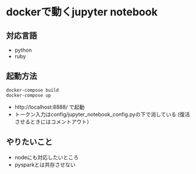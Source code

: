 # dockerで動くjupyter notebook

## 対応言語

- python
- ruby

## 起動方法

```
docker-compose build
docker-compose up
```

- http://localhost:8888/ で起動
- トークン入力はconfig/jupyter_notebook_config.pyの下で消している (復活させるときにはコメントアウト）

## やりたいこと

- nodeにも対応したいところ
- pysparkとは共存させない


